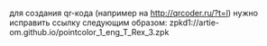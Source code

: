 для создания qr-кода (например на http://qrcoder.ru/?t=l) нужно исправить ссылку следующим образом:
zpkd1://artie-om.github.io/pointcolor_1_eng_T_Rex_3.zpk
